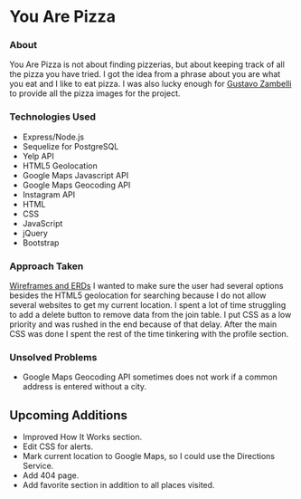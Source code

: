 # You Are Pizza
### About
You Are Pizza is not about finding pizzerias, but about keeping track of all the pizza you have tried. I got the idea from a phrase about you are what you eat and I like to eat pizza. I was also lucky enough for [Gustavo Zambelli](https://dribbble.com/zamax) to provide all the pizza images for the project.

### Technologies Used
* Express/Node.js
* Sequelize for PostgreSQL
* Yelp API
* HTML5 Geolocation
* Google Maps Javascript API
* Google Maps Geocoding API
* Instagram API
* HTML
* CSS
* JavaScript
* jQuery
* Bootstrap

### Approach Taken
[Wireframes and ERDs](https://github.com/thomasvaeth/ga-pizza/tree/master/screenshots)
I wanted to make sure the user had several options besides the HTML5 geolocation for searching because I do not allow several websites to get my current location. I spent a lot of time struggling to add a delete button to remove data from the join table. I put CSS as a low priority and was rushed in the end because of that delay. After the main CSS was done I spent the rest of the time tinkering with the profile section.

### Unsolved Problems
* Google Maps Geocoding API sometimes does not work if a common address is entered without a city.

## Upcoming Additions
* Improved How It Works section.
* Edit CSS for alerts.
* Mark current location to Google Maps, so I could use the Directions Service.
* Add 404 page.
* Add favorite section in addition to all places visited.